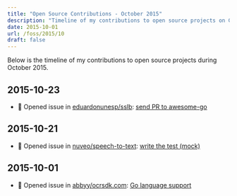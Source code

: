 ```yaml
---
title: "Open Source Contributions - October 2015"
description: "Timeline of my contributions to open source projects on GitHub during October 2015."
date: 2015-10-01
url: /foss/2015/10
draft: false
---
```


Below is the timeline of my contributions to open source projects during October 2015.

## 2015-10-23

- 🐛 Opened issue in [eduardonunesp/sslb](https://github.com/eduardonunesp/sslb): [send PR to awesome-go](https://github.com/eduardonunesp/sslb/issues/2)

## 2015-10-21

- 🐛 Opened issue in [nuveo/speech-to-text](https://github.com/nuveo/speech-to-text): [write the test (mock)](https://github.com/nuveo/speech-to-text/issues/1)

## 2015-10-01

- 🐛 Opened issue in [abbyy/ocrsdk.com](https://github.com/abbyy/ocrsdk.com): [Go language support](https://github.com/abbyy/ocrsdk.com/issues/33)

